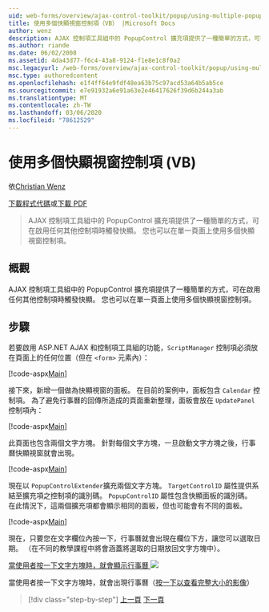 ```yaml
---
uid: web-forms/overview/ajax-control-toolkit/popup/using-multiple-popup-controls-vb
title: 使用多個快顯視窗控制項（VB） |Microsoft Docs
author: wenz
description: AJAX 控制項工具組中的 PopupControl 擴充項提供了一種簡單的方式，可在啟用任何其他控制項時觸發快顯。 您也可以使用 m 。
ms.author: riande
ms.date: 06/02/2008
ms.assetid: 4da43d77-f6c4-43a8-9124-f1e8e1c8f0a2
msc.legacyurl: /web-forms/overview/ajax-control-toolkit/popup/using-multiple-popup-controls-vb
msc.type: authoredcontent
ms.openlocfilehash: e1f4ff64e9fdf48ea63b75c97acd53a64b5ab5ce
ms.sourcegitcommit: e7e91932a6e91a63e2e46417626f39d6b244a3ab
ms.translationtype: MT
ms.contentlocale: zh-TW
ms.lasthandoff: 03/06/2020
ms.locfileid: "78612529"
---
```

# <a name="using-multiple-popup-controls-vb"></a>使用多個快顯視窗控制項 (VB)

依[Christian Wenz](https://github.com/wenz)

[下載程式代碼](https://download.microsoft.com/download/9/3/f/93f8daea-bebd-4821-833b-95205389c7d0/PopupControl1.vb.zip)或[下載 PDF](https://download.microsoft.com/download/2/d/c/2dc10e34-6983-41d4-9c08-f78f5387d32b/popupcontrol1VB.pdf)

> AJAX 控制項工具組中的 PopupControl 擴充項提供了一種簡單的方式，可在啟用任何其他控制項時觸發快顯。 您也可以在單一頁面上使用多個快顯視窗控制項。

## <a name="overview"></a>概觀

AJAX 控制項工具組中的 PopupControl 擴充項提供了一種簡單的方式，可在啟用任何其他控制項時觸發快顯。 您也可以在單一頁面上使用多個快顯視窗控制項。

## <a name="steps"></a>步驟

若要啟用 ASP.NET AJAX 和控制項工具組的功能，`ScriptManager` 控制項必須放在頁面上的任何位置（但在 `<form>` 元素內）：

[!code-aspx[Main](using-multiple-popup-controls-vb/samples/sample1.aspx)]

接下來，新增一個做為快顯視窗的面板。 在目前的案例中，面板包含 `Calendar` 控制項。 為了避免行事曆的回傳所造成的頁面重新整理，面板會放在 `UpdatePanel` 控制項內：

[!code-aspx[Main](using-multiple-popup-controls-vb/samples/sample2.aspx)]

此頁面也包含兩個文字方塊。 針對每個文字方塊，一旦啟動文字方塊之後，行事曆快顯視窗就會出現。

[!code-aspx[Main](using-multiple-popup-controls-vb/samples/sample3.aspx)]

現在以 `PopupControlExtender`擴充兩個文字方塊。 `TargetControlID` 屬性提供系結至擴充項之控制項的識別碼。 `PopupControlID` 屬性包含快顯面板的識別碼。 在此情況下，這兩個擴充項都會顯示相同的面板，但也可能會有不同的面板。

[!code-aspx[Main](using-multiple-popup-controls-vb/samples/sample4.aspx)]

現在，只要您在文字欄位內按一下，行事曆就會出現在欄位下方，讓您可以選取日期。 （在不同的教學課程中將會涵蓋將選取的日期放回文字方塊中）。

[當使用者按一下文字方塊時，就會顯示行事曆 ![](using-multiple-popup-controls-vb/_static/image2.png)](using-multiple-popup-controls-vb/_static/image1.png)

當使用者按一下文字方塊時，就會出現行事曆（[按一下以查看完整大小的影像](using-multiple-popup-controls-vb/_static/image3.png)）

> [!div class="step-by-step"]
> [上一頁](handling-postbacks-from-a-popup-control-without-an-updatepanel-cs.md)
> [下一頁](handling-postbacks-from-a-popup-control-with-an-updatepanel-vb.md)
